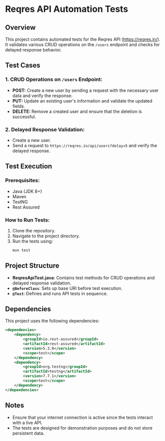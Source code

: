 # Reqres API Automation Tests

## Overview
This project contains automated tests for the Reqres API (https://reqres.in/). It validates various CRUD operations on the `/users` endpoint and checks for delayed response behavior.

## Test Cases
### 1. CRUD Operations on `/users` Endpoint:
- **POST:** Create a new user by sending a request with the necessary user data and verify the response.
- **PUT:** Update an existing user's information and validate the updated fields.
- **DELETE:** Remove a created user and ensure that the deletion is successful.

### 2. Delayed Response Validation:
- Create a new user.
- Send a request to `https://reqres.in/api/users?delay=5` and verify the delayed response.

## Test Execution
### Prerequisites:
- Java (JDK 8+)
- Maven
- TestNG
- Rest Assured

### How to Run Tests:
1. Clone the repository.
2. Navigate to the project directory.
3. Run the tests using:
   ```sh
   mvn test
   ```

## Project Structure
- **ReqresApiTest.java**: Contains test methods for CRUD operations and delayed response validation.
- **`@BeforeClass`**: Sets up base URI before test execution.
- **`@Test`**: Defines and runs API tests in sequence.

## Dependencies
This project uses the following dependencies:
```xml
<dependencies>
    <dependency>
        <groupId>io.rest-assured</groupId>
        <artifactId>rest-assured</artifactId>
        <version>5.3.0</version>
        <scope>test</scope>
    </dependency>
    <dependency>
        <groupId>org.testng</groupId>
        <artifactId>testng</artifactId>
        <version>7.7.1</version>
        <scope>test</scope>
    </dependency>
</dependencies>
```

## Notes
- Ensure that your internet connection is active since the tests interact with a live API.
- The tests are designed for demonstration purposes and do not store persistent data.

